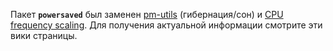 Пакет **`powersaved`** был заменен [pm-utils](/index.php/Pm-utils "Pm-utils") (гибернация/сон) и [CPU frequency scaling](/index.php/CPU_frequency_scaling "CPU frequency scaling"). Для получения актуальной информации смотрите эти вики страницы.